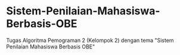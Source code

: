 # Sistem-Penilaian-Mahasiswa-Berbasis-OBE
Tugas Algoritma Pemograman 2 (Kelompok 2) dengan tema "Sistem Penilaian Mahasiswa Berbasis OBE"
